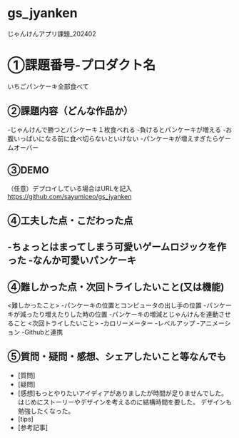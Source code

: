 # gs_jyanken
じゃんけんアプリ課題_202402

# ①課題番号-プロダクト名
いちごパンケーキ全部食べて

## ②課題内容（どんな作品か）
-じゃんけんで勝つとパンケーキ１枚食べれる
-負けるとパンケーキが増える
-お腹いっぱいになる前に食べ切らないといけない
-パンケーキが増えすぎたらゲームオーバー

## ③DEMO
（任意）デプロイしている場合はURLを記入
https://github.com/sayumiceo/gs_jyanken

## ④工夫した点・こだわった点
-ちょっとはまってしまう可愛いゲームロジックを作った
-なんか可愛いパンケーキ
-

## ④難しかった点・次回トライしたいこと(又は機能)
<難しかったこと>
-パンケーキの位置とコンピュータの出し手の位置
-パンケーキが減ったり増えたりした時の位置
-パンケーキの増減とじゃんけんを連動させること
<次回トライしたいこと>
-カロリーメーター
-レベルアップ
-アニメーション
-Githubと連携

## ⑤質問・疑問・感想、シェアしたいこと等なんでも
- [質問]
- [疑問]
- [感想]もっとやりたいアイディアがありましたが時間が足りませんでした。
  はじめにストーリーやデザインを考えるのに結構時間を要した。
  デザインも勉強したくなった。
- [tips]
- [参考記事]
